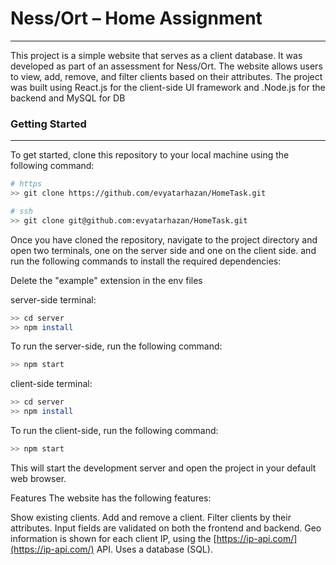 # Ness/Ort – Home Assignment
---
This project is a simple website that serves as a client database. It was developed as part of an assessment for Ness/Ort. The website allows users to view, add, remove, and filter clients based on their attributes. The project was built using React.js for the client-side UI framework and .Node.js for the backend and MySQL for DB

### Getting Started
___
To get started, clone this repository to your local machine using the following command:
```bash
# https
>> git clone https://github.com/evyatarhazan/HomeTask.git

# ssh
>> git clone git@github.com:evyatarhazan/HomeTask.git
```
Once you have cloned the repository, navigate to the project directory
and open two terminals, one on the server side and one on the client side. and run the following commands to install the required dependencies:

Delete the "example" extension in the env files

server-side terminal:
```bash
>> cd server
>> npm install
```

To run the server-side, run the following command:

```bash
>> npm start
```

client-side terminal:
```bash
>> cd server
>> npm install
```

To run the client-side, run the following command:

```bash
>> npm start
```


This will start the development server and open the project in your default web browser.

Features
The website has the following features:

Show existing clients.
Add and remove a client.
Filter clients by their attributes.
Input fields are validated on both the frontend and backend.
Geo information is shown for each client IP, using the [https://ip-api.com/](https://ip-api.com/) API.
Uses a database (SQL).
